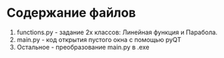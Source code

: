 # Содержание файлов
1) functions.py - задание 2х классов: Линейная функция и Парабола.
2) main.py - код открытия пустого окна с помощью pyQT
3) Остальное - преобразование main.py в .exe
